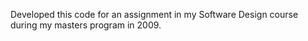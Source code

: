 Developed this code for an assignment in my Software Design course during my masters program in 2009.
